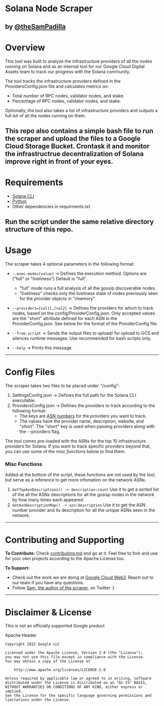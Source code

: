 # Solana Node Scraper
by [@theSamPadilla](https://twitter.com/thesampadilla)
---
# Overview
This tool was built to analyze the infrastructure providers of all the nodes running on Solana and as an internal tool for our Google Cloud Digital Assets team to track our progress with the Solana community.

The tool tracks the infrastructure providers defined in the ProvidersConfig.json file and calculates metrics on:
- Total number of RPC nodes, validator nodes, and stake.
- Percentage of RPC nodes, validator nodes, and stake.

Optionally, the tool also takes a list of infrastructure providers and outputs a full lsit of all the nodes running on them.

This repo also contains a simple bash file to run the scraper and upload the files to a Google Cloud Storage Bucket. Crontask it and monitor the infrastructrue decentralization of Solana improve right in front of your eyes.
---
# Requirements
- [Solana CLI](https://docs.solana.com/cli/install-solana-cli-tools)
- [Python](https://www.python.org/downloads/)
- Other dependencies in requirments.txt

Run the script under the same relative directory structure of this repo.
---
# Usage
The scraper takes 4 optional parameters in the following format:

- `--exec.mode=[value]` -> Defines the execution method. Options are ("full" or "liveliness") Default is "full".
    - "full" mode runs a full analysis of all the gossip discoverable nodes.
    - "liveliness" checks only the liveliness state of nodes previously seen for the provider objects in "/memory"

- `--providers=[val1],[val2]` -> Defines the providers for which to track nodes, based on the config/ProviderConfig.json.
    Only accepted values are the "short" attribute defined for each ASN in the ProviderConfig.json. See below for the format of the ProviderConfig file.

- `--from.script` -> Sends the output files to upload/ for upload to GCS and silences runtime messages. Use recommended for bash scripts only.

- `--help` -> Prints this message.
---
# Config Files
The scraper takes two files to be placed under "/config":
1. SettingsConfig.json -> Defines the full path for the Solana CLI executable.
2. ProvidersConfig.json -> Defines the providers to track according to the following format:
    - The keys are [ASN numbers](https://www.bgplookingglass.com/list-of-autonomous-system-numbers) for the providers you want to track.
    - The values have the provider name, description, website, and "short". The "short" key is used when passing providers along with the --providers flag.

The tool comes pre-loaded with the ASNs for the top 10 infrastructure providers for Solana. If you want to track specific providers beyond that, you can use some of the *misc functions* below to find them.

### Misc Functions
Added at the bottom of the script, these functions are not used by the tool, but serve as a reference to get more infomation on the network ASNs.

1. `GetTopAsnDescriptions() -> description:count`
    Use it to get a sorted list of the all the ASNs descriptions for all the gosisp nodes in the network by how many times each appeared.
2. `GetAsnDescriptionMap() -> asn:description`
    Use it to get the ASN number provider and its description for all the unique ASNs seen in the network.
---
# Contributing and Supporting
**To Contribute:**
Check [contributing.md](contributing.md) and go at it. Feel free to fork and use for your own projects according to the Apache License too.

**To Support:**
- Check out the work we are doing at [Google Cloud Web3](https://cloud.google.com/web3). Reach out to our team if you have any questions.
- Follow [Sam, the author of the scraper](https://twitter.com/thesampadilla), on Twitter :) 

---
# Disclaimer & License
This is not an officially supported Google product

Apache Header
```
Copyright 2022 Google LLC

Licensed under the Apache License, Version 2.0 (the "License");
you may not use this file except in compliance with the License.
You may obtain a copy of the License at

    http://www.apache.org/licenses/LICENSE-2.0

Unless required by applicable law or agreed to in writing, software
distributed under the License is distributed on an "AS IS" BASIS,
WITHOUT WARRANTIES OR CONDITIONS OF ANY KIND, either express or implied.
See the License for the specific language governing permissions and
limitations under the License.
```